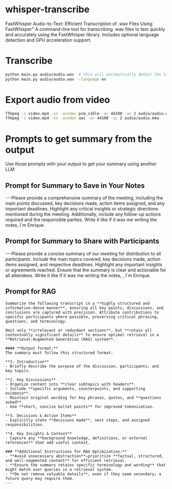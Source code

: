 # whisper-transcribe
FastWhisper Audio-to-Text: Efficient Transcription of .wav Files Using FastWhisper" A command-line tool for transcribing .wav files to text quickly and accurately using the FastWhisper library. Includes optional language detection and GPU acceleration support.

# Transcribe

```bash
python main.py audio/audio.wav  # this will automatically detect the language
python main.py audio/audio.wav --language en
```

# Export audio from video

```bash
ffmpeg -i video.mp4 -vn -acodec pcm_s16le -ar 44100 -ac 2 audio/audio.wav
ffmpeg -i video.mp4 -vn -acodec aac -ar 44100 -ac 2 audio/audio.m4a

```

# Prompts to get summary from the output

Use those prompts with your output to get your summary using another LLM

## Prompt for Summary to Save in Your Notes

---Please provide a comprehensive summary of the meeting, including the main points discussed, key decisions made, action items assigned, and any important deadlines. Highlight any critical insights or strategic directions mentioned during the meeting. Additionally, include any follow-up actions required and the responsible parties. Write it like if it was me writing the notes, I´m Enrique.



## Prompt for Summary to Share with Participants

---Please provide a concise summary of our meeting for distribution to all participants. Include the main topics covered, key decisions made, action items assigned, and respective deadlines. Highlight any important insights or agreements reached. Ensure that the summary is clear and actionable for all attendees. Write it like if it was me writing the notes, , I´m Enrique.

## Prompt for RAG 

```
Summarize the following transcript in a **highly structured and information-dense manner**, ensuring all key points, discussions, and conclusions are captured with precision. Attribute contributions to specific participants where possible, preserving critical phrasing, questions, and terminology.

Omit only **irrelevant or redundant sections**, but **retain all contextually significant details** to ensure optimal retrieval in a **Retrieval-Augmented Generation (RAG) system**.

#### **Output format:**
The summary must follow this structured format:

**1. Introduction**  
- Briefly describe the purpose of the discussion, participants, and key topics.  

**2. Key Discussions**  
- Organize content into **clear subtopics with headers**.  
- Include **specific arguments, counterpoints, and supporting evidence**.  
- Maintain original wording for key phrases, quotes, and **questions asked**.  
- Use **short, concise bullet points** for improved tokenization.  

**3. Decisions & Action Items**  
- Explicitly state **decisions made**, next steps, and assigned responsibilities.  

**4. Key Insights & Context**  
- Capture any **background knowledge, definitions, or external references** that add useful context.  

### **Additional Instructions for RAG Optimization:**
- **Avoid unnecessary abstraction**—prioritize **factual, structured, and well-segmented content** for efficient retrieval.  
- **Ensure the summary retains specific terminology and wording** that might match user queries in a retrieval system.  
- **Do not remove valuable details**, even if they seem secondary; a future query may require them.  
---
```
